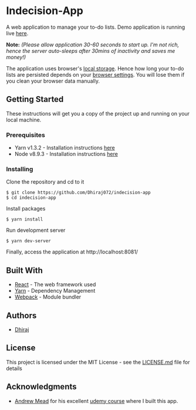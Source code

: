 # Indecision-App

A web application to manage your to-do lists. 
Demo application is running live [here](https://inndecision.herokuapp.com/). 

**Note:** *(Please allow application 30-60 seconds to start up. I'm not rich, hence the server auto-sleeps after 30mins of inactivity and saves me money!)*

The application uses browser's [local storage](https://developer.mozilla.org/en-US/docs/Web/API/Window/localStorage). Hence how long your to-do lists are persisted depends on your [browser settings](https://stackoverflow.com/questions/9948284/how-persistent-is-localstorage/9948339). You will lose them if you clean your browser data manually.

## Getting Started

These instructions will get you a copy of the project up and running on your local machine.

### Prerequisites

* Yarn v1.3.2 - Installation instructions [here](https://yarnpkg.com/lang/en/docs/install/)
* Node v8.9.3 - Installation instructions [here](https://nodejs.org/en/download/package-manager/)

### Installing

Clone the repository and cd to it

```
$ git clone https://github.com/Dhiraj072/indecision-app
$ cd indecision-app
```

Install packages

```
$ yarn install
```

Run development server

```
$ yarn dev-server
```

Finally, access the application at http://localhost:8081/

## Built With

* [React](https://reactjs.org/) - The web framework used
* [Yarn](https://yarnpkg.com/en/) - Dependency Management
* [Webpack](https://webpack.js.org/) - Module bundler

## Authors

* [Dhiraj](https://github.com/dhiraj072)

## License

This project is licensed under the MIT License - see the [LICENSE.md](LICENSE.md) file for details

## Acknowledgments

* [Andrew Mead](https://mead.io/) for his excellent [udemy course](https://www.udemy.com/react-2nd-edition/) where I built this app.

